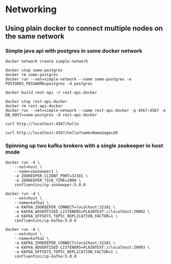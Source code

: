 # Networking
## Using plain docker to connect multiple nodes on the same network

### Simple java api with postgres in same docker network

```
docker network create simple-network

docker stop some-postgres
docker rm some-postgres
docker run --net=simple-network --name some-postgres -e POSTGRES_PASSWORD=postgres -d postgres

docker build rest-api -t rest-api-docker

docker stop rest-api-docker
docker rm rest-api-docker
docker run --net=simple-network --name rest-api-docker -p 4567:4567 -e DB_HOST=some-postgres -d rest-api-docker

curl http://localhost:4567/hello
 
curl http://localhost:4567/hello?name=Name&age=20
```

### Spinning up two kafka brokers with a single zookeeper in host mode
```
docker run -d \
    --net=host \
    --name=zookeeper1 \
    -e ZOOKEEPER_CLIENT_PORT=32181 \
    -e ZOOKEEPER_TICK_TIME=2000 \
    confluentinc/cp-zookeeper:5.0.0
    
docker run -d \
    --net=host \
    --name=kafka1 \
    -e KAFKA_ZOOKEEPER_CONNECT=localhost:32181 \
    -e KAFKA_ADVERTISED_LISTENERS=PLAINTEXT://localhost:29092 \
    -e KAFKA_OFFSETS_TOPIC_REPLICATION_FACTOR=1 \
    confluentinc/cp-kafka:5.0.0

docker run -d \
    --net=host \
    --name=kafka2 \
    -e KAFKA_ZOOKEEPER_CONNECT=localhost:32181 \
    -e KAFKA_ADVERTISED_LISTENERS=PLAINTEXT://localhost:29093 \
    -e KAFKA_OFFSETS_TOPIC_REPLICATION_FACTOR=1 \
    confluentinc/cp-kafka:5.0.0
```
